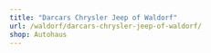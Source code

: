 ```yaml
---
title: "Darcars Chrysler Jeep of Waldorf"
url: /waldorf/darcars-chrysler-jeep-of-waldorf/
shop: Autohaus
---
```

